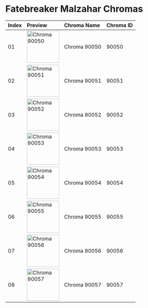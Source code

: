 # Fatebreaker Malzahar Chromas

| Index | Preview | Chroma Name | Chroma ID |
|:---|:---|:---|:---|
| 01 | <img src='https://raw.communitydragon.org/latest/plugins/rcp-be-lol-game-data/global/default/v1/champion-chroma-images/90/90050.png' alt='Chroma 90050' width='100'> | Chroma 90050 | 90050 |
| 02 | <img src='https://raw.communitydragon.org/latest/plugins/rcp-be-lol-game-data/global/default/v1/champion-chroma-images/90/90051.png' alt='Chroma 90051' width='100'> | Chroma 90051 | 90051 |
| 03 | <img src='https://raw.communitydragon.org/latest/plugins/rcp-be-lol-game-data/global/default/v1/champion-chroma-images/90/90052.png' alt='Chroma 90052' width='100'> | Chroma 90052 | 90052 |
| 04 | <img src='https://raw.communitydragon.org/latest/plugins/rcp-be-lol-game-data/global/default/v1/champion-chroma-images/90/90053.png' alt='Chroma 90053' width='100'> | Chroma 90053 | 90053 |
| 05 | <img src='https://raw.communitydragon.org/latest/plugins/rcp-be-lol-game-data/global/default/v1/champion-chroma-images/90/90054.png' alt='Chroma 90054' width='100'> | Chroma 90054 | 90054 |
| 06 | <img src='https://raw.communitydragon.org/latest/plugins/rcp-be-lol-game-data/global/default/v1/champion-chroma-images/90/90055.png' alt='Chroma 90055' width='100'> | Chroma 90055 | 90055 |
| 07 | <img src='https://raw.communitydragon.org/latest/plugins/rcp-be-lol-game-data/global/default/v1/champion-chroma-images/90/90056.png' alt='Chroma 90056' width='100'> | Chroma 90056 | 90056 |
| 08 | <img src='https://raw.communitydragon.org/latest/plugins/rcp-be-lol-game-data/global/default/v1/champion-chroma-images/90/90057.png' alt='Chroma 90057' width='100'> | Chroma 90057 | 90057 |
